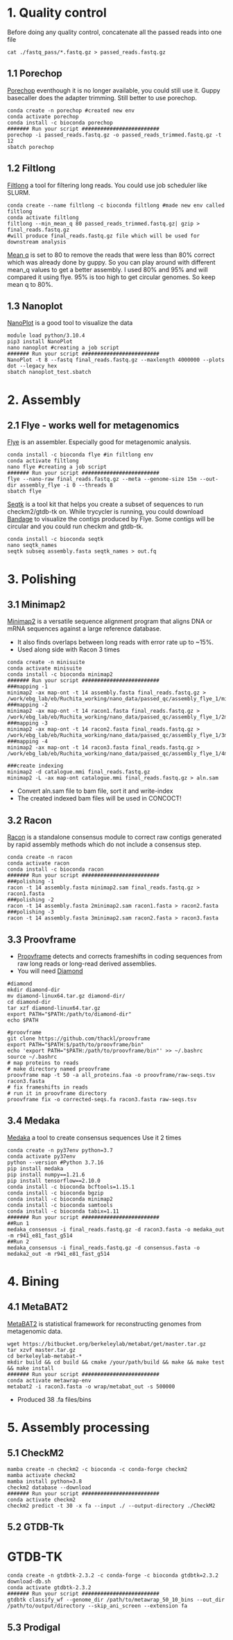 # 1. Quality control
Before doing any quality control, concatenate all the passed reads into one file 
```
cat ./fastq_pass/*.fastq.gz > passed_reads.fastq.gz
```
## 1.1 Porechop
[Porechop](https://github.com/rrwick/Porechop) eventhough it is no longer available, you could still use
it. 
Guppy basecaller does the adapter trimming. Still better to use porechop. 
```
conda create -n porechop #created new env
conda activate porechop
conda install -c bioconda porechop
####### Run your script #########################
porechop -i passed_reads.fastq.gz -o passed_reads_trimmed.fastq.gz -t 12
sbatch porechop
```
## 1.2 Filtlong
[Filtlong](https://github.com/rrwick/Filtlong) a tool for filtering long reads. 
You could use job scheduler like SLURM. 
```
conda create --name filtlong -c bioconda filtlong #made new env called filtlong
conda activate filtlong
filtlong --min_mean_q 80 passed_reads_trimmed.fastq.gz| gzip > final_reads.fastq.gz
#will produce final_reads.fastq.gz file which will be used for downstream analysis
```
[Mean q](https://github.com/rrwick/Filtlong#read-scoring) is set to 80 to remove the reads that were less than 80% correct which was already done by guppy. So you can play around with different mean_q values to get a better assembly. 
I used 80% and 95% and will compared it using flye. 
95% is too high to get circular genomes. So keep mean q to 80%. 
## 1.3 Nanoplot
[NanoPlot](https://github.com/wdecoster/NanoPlot) is a good tool to visualize the data
```
module load python/3.10.4
pip3 install NanoPlot
nano nanoplot #creating a job script
####### Run your script #########################
NanoPlot -t 8 --fastq final_reads.fastq.gz --maxlength 4000000 --plots dot --legacy hex
sbatch nanoplot_test.sbatch
```
# 2. Assembly
## 2.1 Flye - works well for metagenomics 
[Flye](https://github.com/fenderglass/Flye) is an assembler. Especially good for metagenomic analysis.
```
conda install -c bioconda flye #in filtlong env
conda activate filtlong
nano flye #creating a job script
####### Run your script #########################
flye --nano-raw final_reads.fastq.gz --meta --genome-size 15m --out-dir assembly_flye -i 0 --threads 8
sbatch flye
```
[Seqtk](https://github.com/lh3/seqtk) is a tool kit that helps you create a subset of sequences to run checkm2/gtdb-tk on.
While trycycler is running, you could download [Bandage](https://github.com/rrwick/Bandage) to visualize the contigs produced by Flye. Some contigs will be circular and you could run checkm and gtdb-tk. 
```
conda install -c bioconda seqtk
nano seqtk_names
seqtk subseq assembly.fasta seqtk_names > out.fq
```
# 3. Polishing
## 3.1 Minimap2 
[Minimap2](https://github.com/lh3/minimap2) is a versatile sequence alignment program that aligns DNA or mRNA sequences against a large
reference database. 
- It also finds overlaps between long reads with error rate up to ~15%.
- Used along side with Racon 3 times
```
conda create -n minisuite
conda activate minisuite
conda install -c bioconda minimap2
####### Run your script #########################
###mapping -1
minimap2 -ax map-ont -t 14 assembly.fasta final_reads.fastq.gz > /work/ebg_lab/eb/Ruchita_working/nano_data/passed_qc/assembly_flye_1/minimap2.sam
###mapping -2
minimap2 -ax map-ont -t 14 racon1.fasta final_reads.fastq.gz > /work/ebg_lab/eb/Ruchita_working/nano_data/passed_qc/assembly_flye_1/2minimap2.sam
###mapping -3
minimap2 -ax map-ont -t 14 racon2.fasta final_reads.fastq.gz > /work/ebg_lab/eb/Ruchita_working/nano_data/passed_qc/assembly_flye_1/3minimap2.sam
###mapping -4
minimap2 -ax map-ont -t 14 racon3.fasta final_reads.fastq.gz > /work/ebg_lab/eb/Ruchita_working/nano_data/passed_qc/assembly_flye_1/4minimap2.sam

###create indexing
minimap2 -d catalogue.mmi final_reads.fastq.gz
minimap2 -L -ax map-ont catalogue.mmi final_reads.fastq.gz > aln.sam
```
- Convert aln.sam file to bam file, sort it and write-index 
- The created indexed bam files will be used in CONCOCT!

## 3.2 Racon
[Racon](https://github.com/isovic/racon) is a standalone consensus module to correct raw contigs generated by rapid assembly methods which
do not include a consensus step. 
```
conda create -n racon
conda activate racon
conda install -c bioconda racon
####### Run your script #########################
###polishing -1 
racon -t 14 assembly.fasta minimap2.sam final_reads.fastq.gz > racon1.fasta
###polishing -2
racon -t 14 assembly.fasta 2minimap2.sam racon1.fasta > racon2.fasta
###polishing -3
racon -t 14 assembly.fasta 3minimap2.sam racon2.fasta > racon3.fasta
```
## 3.3 Proovframe
- [Proovframe](https://github.com/thackl/proovframe) detects and corrects frameshifts in coding sequences from raw long reads or long-read
derived assemblies.
- You will need [Diamond](https://github.com/bbuchfink/diamond/wiki) 
```
#diamond
mkdir diamond-dir
mv diamond-linux64.tar.gz diamond-dir/
cd diamond-dir
tar xzf diamond-linux64.tar.gz
export PATH="$PATH:/path/to/diamond-dir"
echo $PATH

#proovframe
git clone https://github.com/thackl/proovframe
export PATH="$PATH:$/path/to/proovframe/bin"
echo 'export PATH="$PATH:/path/to/proovframe/bin"' >> ~/.bashrc
source ~/.bashrc
# map proteins to reads
# make directory named proovframe
proovframe map -t 50 -a all_proteins.faa -o proovframe/raw-seqs.tsv racon3.fasta
# fix frameshifts in reads
# run it in proovframe directory
proovframe fix -o corrected-seqs.fa racon3.fasta raw-seqs.tsv
```
## 3.4 Medaka 
[Medaka](https://github.com/nanoporetech/medaka) a tool to create consensus sequences
Use it 2 times
```
conda create -n py37env python=3.7
conda activate py37env
python --version #Python 3.7.16
pip install medaka
pip install numpy==1.21.6
pip install tensorflow==2.10.0    
conda install -c bioconda bcftools=1.15.1
conda install -c bioconda bgzip     
conda install -c bioconda minimap2 
conda install -c bioconda samtools  
conda install -c bioconda tabix=1.11  
####### Run your script #########################
##Run 1
medaka_consensus -i final_reads.fastq.gz -d racon3.fasta -o medaka_out -m r941_e81_fast_g514
##Run 2
medaka_consensus -i final_reads.fastq.gz -d consensus.fasta -o medaka2_out -m r941_e81_fast_g514
```
# 4. Bining 
## 4.1 MetaBAT2
[MetaBAT2](https://bitbucket.org/berkeleylab/metabat/src/master/) is statistical framework for reconstructing genomes from metagenomic data. 
```
wget https://bitbucket.org/berkeleylab/metabat/get/master.tar.gz
tar xzvf master.tar.gz
cd berkeleylab-metabat-*
mkdir build && cd build && cmake /your/path/build && make && make test && make install
####### Run your script #########################
conda activate metawrap-env
metabat2 -i racon3.fasta -o wrap/metabat_out -s 500000
```
- Produced 38 .fa files/bins 
# 5. Assembly processing 
## 5.1 CheckM2
```
mamba create -n checkm2 -c bioconda -c conda-forge checkm2
mamba activate checkm2
mamba install python=3.8
checkm2 database --download
####### Run your script #########################
conda activate checkm2
checkm2 predict -t 30 -x fa --input ./ --output-directory ./CheckM2 
```
## 5.2 GTDB-Tk
# GTDB-TK
```
conda create -n gtdbtk-2.3.2 -c conda-forge -c bioconda gtdbtk=2.3.2
download-db.sh
conda activate gtdbtk-2.3.2
####### Run your script #########################
gtdbtk classify_wf --genome_dir /path/to/metawrap_50_10_bins --out_dir /path/to/output/directory --skip_ani_screen --extension fa
```
## 5.3 Prodigal
